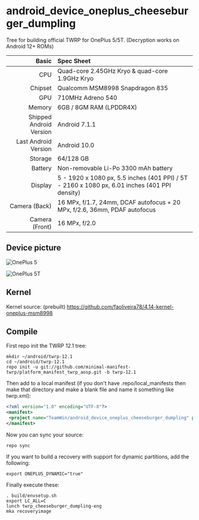 # android_device_oneplus_cheeseburger_dumpling

Tree for building official TWRP for OnePlus 5/5T. (Decryption works on Android 12+ ROMs)

| Basic                   | Spec Sheet                                                                                                                     |
| -----------------------:|:------------------------------------------------------------------------------------------------------------------------------ |
| CPU                     | Quad-core 2.45GHz Kryo & quad-core 1.9GHz Kryo                                                                           |
| Chipset                 | Qualcomm MSM8998 Snapdragon 835                                                                                                  |
| GPU                     | 710MHz Adreno 540                                                                                                                       |
| Memory                  | 6GB / 8GM RAM (LPDDR4X)                                                                                                                     |
| Shipped Android Version | Android 7.1.1                                                                                                                            |
| Last Android Version    | Android 10.0                                                                                                                            |
| Storage                 | 64/128 GB                                                                                                                          |
| Battery                 | Non-removable Li-Po 3300 mAh battery                                                                                           |
| Display                 | 5 - 1920 x 1080 px, 5.5 inches (401 PPI) / 5T - 2160 x 1080 px, 6.01 inches (401 PPI density)                                                                              |
| Camera (Back)           | 16 MPx, f/1.7, 24mm, DCAF autofocus + 20 MPx, f/2.6, 36mm, PDAF autofocus                                                                              |
| Camera (Front)          | 16 MPx, f/2.0                                                                                                   |

## Device picture

![OnePlus 5](http://image01.oneplus.cn/ebp/201706/17/291/8dc3e3d2bd22658de5f63eeb27700a83.png "OnePlus 5 in black")

![OnePlus 5T](https://cdn.opstatics.com/store/20170907/assets/images/support/support-list/model-specs-list/details/5t-black.png "OnePlus 5T in black")

## Kernel

Kernel source: (prebuilt)
https://github.com/faoliveira78/4.14-kernel-oneplus-msm8998

## Compile

First repo init the TWRP 12.1 tree:

```
mkdir ~/android/twrp-12.1
cd ~/android/twrp-12.1
repo init -u git://github.com/minimal-manifest-twrp/platform_manifest_twrp_aosp.git -b twrp-12.1
```

Then add to a local manifest (if you don't have .repo/local_manifests then make that directory and make a blank file and name it something like twrp.xml):

```xml
<?xml version="1.0" encoding="UTF-8"?>
<manifest>
 <project name="TeamWin/android_device_oneplus_cheeseburger_dumpling" path="device/oneplus/cheeseburger_dumpling" remote="github" revision="android-12.1"/>
</manifest>
```

Now you can sync your source:

```
repo sync
```

If you want to build a recovery with support for dynamic partitions, add the following:
```
export ONEPLUS_DYNAMIC="true"
```

Finally execute these:

```
. build/envsetup.sh
export LC_ALL=C
lunch twrp_cheeseburger_dumpling-eng
mka recoveryimage
```
